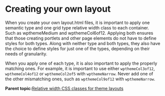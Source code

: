 # Creating your own layout 

When you create your own layout.html files, it is important to apply one semantic type and one grid type relative width class to each container. Such as wpthemeMedium and wpthemeCol6of12. Applying both ensures that those creating portlets and other page elements do not have to define styles for both types. Along with neither type and both types, they also have the choice to define styles for just one of the types, depending on their needs of granularity.

When you apply one of each type, it is also important to apply the properly matching ones. For example, it is important to use either `wpthemeCol3of12`, `wpthemeCol4of12` or `wpthemeCol2of5` with `wpthemeNarrow`. Never add one of the other mismatching ones, such as `wpthemeCol9of12` with `wpthemeNarrow`.

**Parent topic:**[Relative width CSS classes for theme layouts ](../rwd/rwd_relwidth_css.md)

